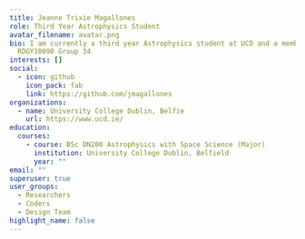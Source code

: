 ```yaml
---
title: Jeanne Trixie Magallones
role: Third Year Astrophysics Student
avatar_filename: avatar.png
bio: I am currently a third year Astrophysics student at UCD and a member of
  RDGY10090 Group 34
interests: []
social:
  - icon: github
    icon_pack: fab
    link: https://github.com/jmagallones
organizations:
  - name: University College Dublin, Belfie
    url: https://www.ucd.ie/
education:
  courses:
    - course: BSc DN200 Astrophysics with Space Science (Major)
      institution: University College Dublin, Belfield
      year: ""
email: ""
superuser: true
user_groups:
  - Researchers
  - Coders
  - Design Team
highlight_name: false
---
```

